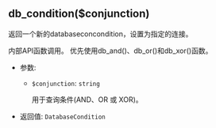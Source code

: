 ## db_condition($conjunction)

返回一个新的databaseconcondition，设置为指定的连接。

内部API函数调用。 优先使用db_and()、db_or()和db_xor()函数。

- 参数:
  - `$conjunction`: `string`

    用于查询条件(AND、OR 或 XOR)。

- 返回值: `DatabaseCondition`